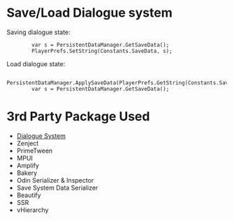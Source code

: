 ﻿# Save/Load Dialogue system

Saving dialogue state:

            var s = PersistentDataManager.GetSaveData();
            PlayerPrefs.SetString(Constants.SaveData, s);

Load dialogue state:

            PersistentDataManager.ApplySaveData(PlayerPrefs.GetString(Constants.SaveData));
            var s = PersistentDataManager.GetSaveData();

# 3rd Party Package Used
- [Dialogue System](https://assetstore.unity.com/packages/tools/gui/ink-dialogue-system-123456)
- Zenject
- PrimeTween
- MPUI
- Amplify
- Bakery
- Odin Serializer & Inspector
- Save System Data Serializer
- Beautify
- SSR
- vHierarchy